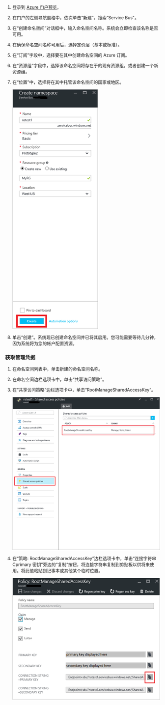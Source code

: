 1. 登录到 [Azure 门户预览][]。

2. 在门户的左侧导航窗格中，依次单击“新建”，搜索“Service Bus"。
4. 在“创建命名空间”对话框中，输入命名空间名称。系统会立即检查该名称是否可用。

5. 在确保命名空间名称可用后，选择定价层（基本或标准）。

7. 在“订阅”字段中，选择要在其中创建命名空间的 Azure 订阅。

9. 在“资源组”字段中，选择该命名空间将存在于的现有资源组，或者创建一个新资源组。

8. 在“位置”中，选择将在其中托管该命名空间的国家或地区。

	![创建命名空间][create-namespace]  


6. 单击“创建”。系统现已创建命名空间并已将其启用。您可能需要等待几分钟，因为系统将为您的帐户配置资源。
 
### 获取管理凭据

1. 在命名空间列表中，单击新建的命名空间名称。
 
3. 在命名空间边栏选项卡中，单击“共享访问策略”。

4. 在“共享访问策略”边栏选项卡中，单击“RootManageSharedAccessKey”。

	![连接信息][connection-info]  


5. 在“策略: RootManageSharedAccessKey”边栏选项卡中，单击“连接字符串 Cprimary 密钥”旁边的“复制”按钮，将连接字符串复制到剪贴板以供将来使用。将此值粘贴到记事本或其他某个临时位置。

	![连接字符串][connection-string]  


<!--Image references-->

[create-namespace]: ./media/service-bus-create-namespace-portal/create-namespace.png
[connection-info]: ./media/service-bus-create-namespace-portal/connection-info.png
[connection-string]: ./media/service-bus-create-namespace-portal/connection-string.png

<!--Reference style links - using these makes the source content way more readable than using inline links-->

[Azure 门户预览]: https://portal.azure.cn

<!---HONumber=Mooncake_1121_2016-->